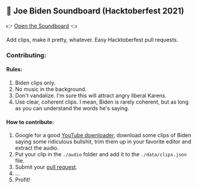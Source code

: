 
## :hankey: Joe Biden Soundboard (Hacktoberfest 2021)

:point_right: [Open the Soundboard](https://pamblam.github.io/biden-soundboard/) :point_left:

Add clips, make it pretty, whatever. Easy Hacktoberfest pull requests.

### Contributing:

#### Rules:

1. Biden clips only. 
2. No music in the background. 
3. Don't vandalize. I'm sure this will attract angry liberal Karens.
4. Use clear, coherent clips. I mean, Biden is rarely coherent, but as long as you can understand the words he's saying.

#### How to contribute:

1. Google for a good [YouTube downloader](https://www.google.com/search?q=youtube+downloader), download some clips of Biden saying some ridiculous bullshit, trim them up in your favorite editor and extract the audio.
2. Put your clip in the `./audio` folder and add it to the `./data/clips.json` file.
3. Submit your [pull request](https://yangsu.github.io/pull-request-tutorial/).
4. ...
5. Profit!
